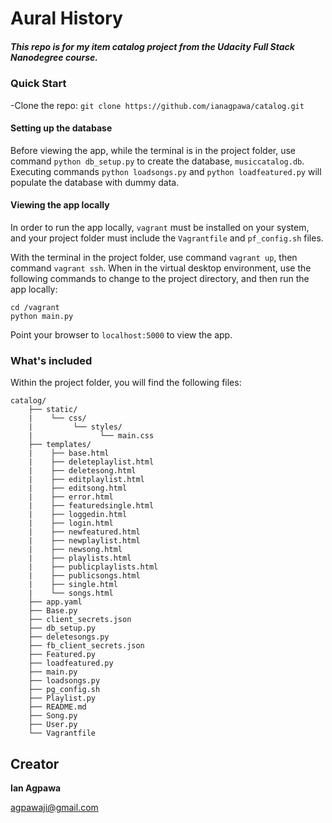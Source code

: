 # Aural History

##### This repo is for my item catalog project from the Udacity Full Stack Nanodegree course.    


### Quick Start
-Clone the repo: `git clone https://github.com/ianagpawa/catalog.git`

#### Setting up the database
Before viewing the app, while the terminal is in the project folder, use command `python db_setup.py` to create the database, `musiccatalog.db`.  Executing commands `python loadsongs.py` and `python loadfeatured.py` will populate the database with dummy data.

#### Viewing the app locally
In order to run the app locally, `vagrant` must be installed on your system, and your project folder must include the `Vagrantfile` and `pf_config.sh` files.

With the terminal in the project folder, use command `vagrant up`, then command `vagrant ssh`.  When in the virtual desktop environment, use the following commands to change to the project directory, and then run the app locally:
```
cd /vagrant
python main.py
```
Point your browser to `localhost:5000` to view the app.

### What's included
Within the project folder, you will find the following files:

```
catalog/
    ├── static/
    |    └── css/
    |         └── styles/
    |               └── main.css
    ├── templates/
    |    ├── base.html
    |    ├── deleteplaylist.html
    |    ├── deletesong.html
    |    ├── editplaylist.html
    |    ├── editsong.html
    |    ├── error.html
    |    ├── featuredsingle.html
    |    ├── loggedin.html
    |    ├── login.html
    |    ├── newfeatured.html
    |    ├── newplaylist.html
    |    ├── newsong.html    
    |    ├── playlists.html
    |    ├── publicplaylists.html
    |    ├── publicsongs.html
    |    ├── single.html    
    |    └── songs.html
    ├── app.yaml
    ├── Base.py
    ├── client_secrets.json
    ├── db_setup.py
    ├── deletesongs.py    
    ├── fb_client_secrets.json
    ├── Featured.py   
    ├── loadfeatured.py  
    ├── main.py    
    ├── loadsongs.py
    ├── pg_config.sh
    ├── Playlist.py
    ├── README.md
    ├── Song.py
    ├── User.py
    └── Vagrantfile
```

## Creator

**Ian Agpawa**

 agpawaji@gmail.com
